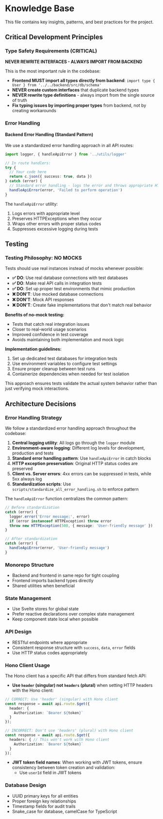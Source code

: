 # Knowledge Base

This file contains key insights, patterns, and best practices for the project.

## Critical Development Principles

### Type Safety Requirements (CRITICAL)

**NEVER REWRITE INTERFACES - ALWAYS IMPORT FROM BACKEND**

This is the most important rule in the codebase:

- **Frontend MUST import all types directly from backend**: `import type { User } from '../../backend/src/db/schema'`
- **NEVER create custom interfaces** that duplicate backend types
- **NEVER rewrite type definitions** - always import from the single source of truth
- **Fix typing issues by importing proper types** from backend, not by creating workarounds

### Error Handling

#### Backend Error Handling (Standard Pattern)

We use a standardized error handling approach in all API routes:

```typescript
import logger, { handleApiError } from '../utils/logger'

// In route handlers:
try {
  // Your code here
  return c.json({ success: true, data })
} catch (error) {
  // Standard error handling - logs the error and throws appropriate HTTPException
  handleApiError(error, 'Failed to perform operation')
}
```

The `handleApiError` utility:
1. Logs errors with appropriate level
2. Preserves HTTPExceptions when they occur
3. Wraps other errors with proper status codes
4. Suppresses excessive logging during tests

## Testing

### Testing Philosophy: NO MOCKS

Tests should use real instances instead of mocks whenever possible:

- **✅ DO**: Use real database connections with test databases
- **✅ DO**: Make real API calls in integration tests
- **✅ DO**: Set up proper test environments that mimic production
- **❌ DON'T**: Use mocked database connections
- **❌ DON'T**: Mock API responses
- **❌ DON'T**: Create fake implementations that don't match real behavior

**Benefits of no-mock testing:**
- Tests that catch real integration issues
- Closer to real-world usage scenarios
- Improved confidence in test coverage
- Avoids maintaining both implementation and mock logic

**Implementation guidelines:**
1. Set up dedicated test databases for integration tests
2. Use environment variables to configure test settings
3. Ensure proper cleanup between test runs
4. Containerize dependencies when needed for test isolation

This approach ensures tests validate the actual system behavior rather than just verifying mock interactions.


## Architecture Decisions

### Error Handling Strategy

We follow a standardized error handling approach throughout the codebase:

1. **Central logging utility**: All logs go through the `logger` module
2. **Environment-aware logging**: Different log levels for development, production and tests
3. **Standard error handling pattern**: Use `handleApiError` in catch blocks
4. **HTTP exception preservation**: Original HTTP status codes are preserved
5. **Client vs. Server errors**: 4xx errors can be suppressed in tests, while 5xx always log
6. **Standardization scripts**: Use `scripts/standardize_all_error_handling.sh` to enforce pattern

The `handleApiError` function centralizes the common pattern:
```typescript
// Before standardization
catch (error) {
  logger.error('Error message:', error)
  if (error instanceof HTTPException) throw error
  throw new HTTPException(500, { message: 'User-friendly message' })
}

// After standardization
catch (error) {
  handleApiError(error, 'User-friendly message')
}
```

### Monorepo Structure
- Backend and frontend in same repo for tight coupling
- Frontend imports backend types directly
- Shared utilities when beneficial

### State Management
- Use Svelte stores for global state
- Prefer reactive declarations over complex state management
- Keep component state local when possible

### API Design
- RESTful endpoints where appropriate
- Consistent response structure with `success`, `data`, `error` fields
- Use HTTP status codes appropriately

### Hono Client Usage

The Hono client has a specific API that differs from standard fetch API:

- **Use `header` (singular) not `headers` (plural)** when setting HTTP headers with the Hono client:

```typescript
// CORRECT: Use 'header' (singular) with Hono client
const response = await api.route.$get({
  header: {
    Authorization: `Bearer ${token}`
  }
});

// INCORRECT: Don't use 'headers' (plural) with Hono client
const response = await api.route.$get({
  headers: { // This won't work with Hono client
    Authorization: `Bearer ${token}`
  }
});
```

- **JWT token field names**: When working with JWT tokens, ensure consistency between token creation and validation:
  - Use `userId` field in JWT tokens

### Database Design
- UUID primary keys for all entities
- Proper foreign key relationships
- Timestamp fields for audit trails
- Snake_case for database, camelCase for TypeScript
